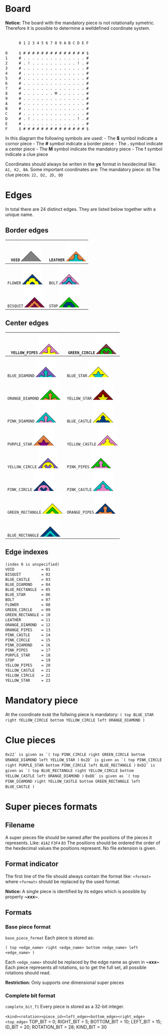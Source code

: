 # Board

**Notice:** The board with the mandatory piece is not rotationally symetric. Therefore it is possible to determine a welldefined  coordinate system.

```

      0 1 2 3 4 5 6 7 8 9 A B C D E F

0     $ # # # # # # # # # # # # # # $
1     # . . . . . . . . . . . . . . #
2     # . ! . . . . . . . . . . ! . #
3     # . . . . . . . . . . . . . . #
4     # . . . . . . . . . . . . . . #
5     # . . . . . . . . . . . . . . #
6     # . . . . . . . . . . . . . . #
7     # . . . . . . . . . . . . . . #
8     # . . . . . . . M . . . . . . #
9     # . . . . . . . . . . . . . . #
A     # . . . . . . . . . . . . . . #
B     # . . . . . . . . . . . . . . #
C     # . . . . . . . . . . . . . . #
D     # . ! . . . . . . . . . . ! . #
E     # . . . . . . . . . . . . . . #
F     $ # # # # # # # # # # # # # # $

```

In this diagram the following symbols are used:
	-  The **$** symbol indicate a cornor piece
	-  The **#** symbol indicate a border piece
	-  The **.** symbol indicate a center piece
	-  The **M** symbol indicate the mandatory piece
	-  The **!** symbol indicate a clue piece

Coordinates should always be writen in the **yx** format in hexidecimal like: `A1, K2, BA`.
Some important coordinates are:
The mandatory piece: `88`
The clue pieces: `22, D2, 2D, DD`

# Edges
In total there are 24 distinct edges. They are listed below together with a unique name.

## Border edges
| `VOID` ![img](./pieces_images/VOID.png)       | `LEATHER` ![img](./pieces_images/LEATHER.png) |
| --------------------------------------------- | --------------------------------------------- |
| `FLOWER` ![img](./pieces_images/FLOWER.png)   | `BOLT` ![img](./pieces_images/BOLT.png)       |
| `BISQUIT` ![img](./pieces_images/BISQUIT.png) | `STOP` ![img](./pieces_images/STOP.png)       |

## Center edges
| `YELLOW_PIPES` ![img](./pieces_images/YELLOW_PIPES.png)       | `GREEN_CIRCLE` ![img](./pieces_images/GREEN_CIRCLE.png)   |
| ------------------------------------------------------------- | --------------------------------------------------------- |
| `BLUE_DIAMOND` ![img](./pieces_images/BLUE_DIAMOND.png)       | `BLUE_STAR` ![img](./pieces_images/BLUE_STAR.png)         |
| `ORANGE_DIAMOND` ![img](./pieces_images/ORANGE_DIAMOND.png)   | `YELLOW_STAR` ![img](./pieces_images/YELLOW_STAR.png)     |
| `PINK_DIAMOND` ![img](./pieces_images/PINK_DIAMOND.png)       | `BLUE_CASTLE` ![img](./pieces_images/BLUE_CASTLE.png)     |
| `PURPLE_STAR` ![img](./pieces_images/PURPLE_STAR.png)         | `YELLOW_CASTLE` ![img](./pieces_images/YELLOW_CASTLE.png) |
| `YELLOW_CIRCLE` ![img](./pieces_images/YELLOW_CIRCLE.png)     | `PINK_PIPES` ![img](./pieces_images/PINK_PIPES.png)       |
| `PINK_CIRCLE` ![img](./pieces_images/PINK_CIRCLE.png)         | `PINK_CASTLE` ![img](./pieces_images/PINK_CASTLE.png)     |
| `GREEN_RECTANGLE` ![img](./pieces_images/GREEN_RECTANGLE.png) | `ORANGE_PIPES` ![img](./pieces_images/ORANGE_PIPES.png)   |
| `BLUE_RECTANGLE` ![img](./pieces_images/BLUE_RECTANGLE.png)   |                                                           |

## Edge indexes
```
(index 0 is unspecified)
VOID            = 01 
BISQUIT         = 02 
BLUE_CASTLE     = 03 
BLUE_DIAMOND    = 04 
BLUE_RECTANGLE  = 05 
BLUE_STAR       = 06 
BOLT            = 07 
FLOWER          = 08 
GREEN_CIRCLE    = 09 
GREEN_RECTANGLE = 10 
LEATHER         = 11 
ORANGE_DIAMOND  = 12 
ORANGE_PIPES    = 13 
PINK_CASTLE     = 14 
PINK_CIRCLE     = 15 
PINK_DIAMOND    = 16 
PINK_PIPES      = 17 
PURPLE_STAR     = 18 
STOP            = 19 
YELLOW_PIPES    = 20 
YELLOW_CASTLE   = 21 
YELLOW_CIRCLE   = 22 
YELLOW_STAR     = 23 
```

# Mandatory piece
At the coordinate `0x88` the follwing piece is mandatory: `( top BLUE_STAR right YELLOW_CIRCLE bottom YELLOW_CIRCLE left ORANGE_DIAMOND )`

# Clue pieces
```0x22` is given as `( top PINK_CIRCLE right GREEN_CIRCLE bottom ORANGE_DIAMOND left YELLOW_STAR )```
```0x2D` is given as `( top PINK_CIRCLE right PURPLE_STAR bottom PINK_CIRCLE left BLUE_RECTANGLE )```
```0xD2` is given as `( top BLUE_RECTANGLE right YELLOW_CIRCLE bottom YELLOW_CASTLE left ORANGE_DIAMOND )```
```0xDD` is given as `( top PINK_DIAMOND right YELLOW_CASTLE bottom GREEN_RECTANGLE left BLUE_CASTLE )```

# Super pieces formats

## Filename
A super pieces file should be named after the positions of the pieces it represents. Like:
`A1A2` `F3F4` `B3`
The positions should be ordered the order of the hexdecimal values the positions represent. No file extension is given.

## Format indicator
The first line of the file should always contain the format like:
``<format>`` where `<format>` should be replaced by the used format.

**Notice:** A single piece is identified by its edges which is possible by property **~xxx~**.

## Formats

### Base piece format
``base_piece_format``
Each piece is stored as: 
```
( top <edge_name> right <edge_name> bottom <edge_name> left <edge_name> )
```
Each `<edge_name>` should be replaced by the edge name as given in **~xxx~**
Each piece represents all rotations, so to get the full set, all possible rotations should read.

**Restriction:** Only supports one dimensional super pieces
 
### Complete bit format
``complete_bit_f1``
Every piece is stored as a 32-bit integer. 

`<kind><rotation><piece_id><left_edge><bottom_edge><right_edge><top_edge>`
TOP_BIT         = 0;
RIGHT_BIT       = 5;
BOTTOM_BIT      = 10;
LEFT_BIT        = 15;
ID_BIT          = 20;
ROTATION_BIT    = 28;
KIND_BIT        = 30







